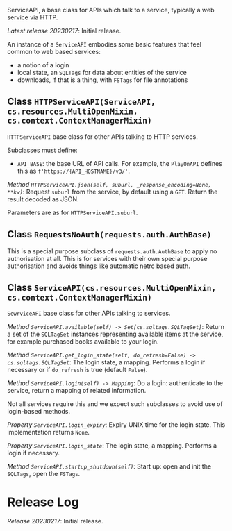 ServiceAPI, a base class for APIs which talk to a service,
typically a web service via HTTP.

*Latest release 20230217*:
Initial release.

An instance of a `ServiceAPI` embodies some basic features
that feel common to web based services:
- a notion of a login
- local state, an `SQLTags` for data about entities of the service
- downloads, if that is a thing, with `FSTags` for file annotations

## Class `HTTPServiceAPI(ServiceAPI, cs.resources.MultiOpenMixin, cs.context.ContextManagerMixin)`

`HTTPServiceAPI` base class for other APIs talking to HTTP services.

Subclasses must define:
* `API_BASE`: the base URL of API calls.
  For example, the `PlayOnAPI` defines this as `f'https://{API_HOSTNAME}/v3/'`.

*Method `HTTPServiceAPI.json(self, suburl, _response_encoding=None, **kw)`*:
Request `suburl` from the service, by default using a `GET`.
Return the result decoded as JSON.

Parameters are as for `HTTPServiceAPI.suburl`.

## Class `RequestsNoAuth(requests.auth.AuthBase)`

This is a special purpose subclass of `requests.auth.AuthBase`
to apply no authorisation at all.
This is for services with their own special purpose authorisation
and avoids things like automatic netrc based auth.

## Class `ServiceAPI(cs.resources.MultiOpenMixin, cs.context.ContextManagerMixin)`

`SewrviceAPI` base class for other APIs talking to services.

*Method `ServiceAPI.available(self) -> Set[cs.sqltags.SQLTagSet]`*:
Return a set of the `SQLTagSet` instances representing available
items at the service, for example purchased books
available to your login.

*Method `ServiceAPI.get_login_state(self, do_refresh=False) -> cs.sqltags.SQLTagSet`*:
The login state, a mapping. Performs a login if necessary
or if `do_refresh` is true (default `False`).

*Method `ServiceAPI.login(self) -> Mapping`*:
Do a login: authenticate to the service, return a mapping of related information.

Not all services require this and we expect such subclasses
to avoid use of login-based methods.

*Property `ServiceAPI.login_expiry`*:
Expiry UNIX time for the login state.
This implementation returns `None`.

*Property `ServiceAPI.login_state`*:
The login state, a mapping. Performs a login if necessary.

*Method `ServiceAPI.startup_shutdown(self)`*:
Start up: open and init the `SQLTags`, open the `FSTags`.

# Release Log



*Release 20230217*:
Initial release.
